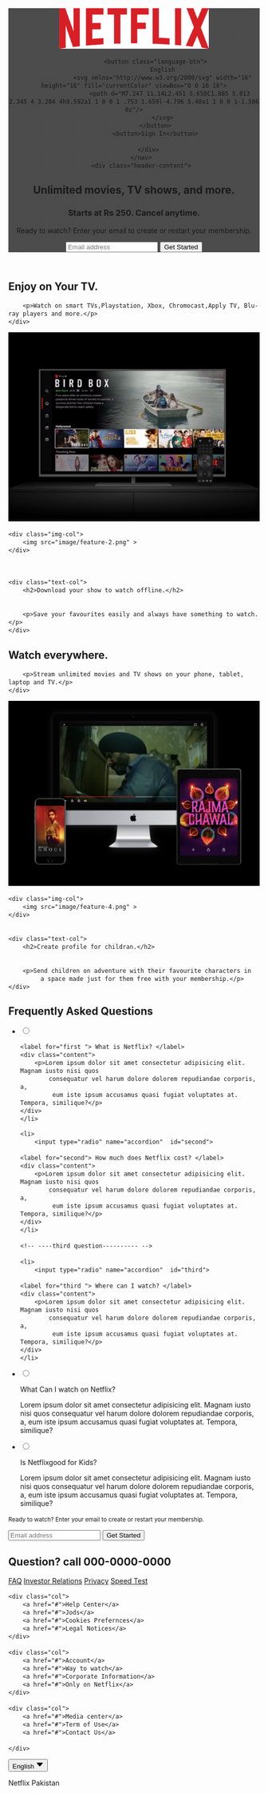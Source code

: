 
<!DOCTYPE html>
<html lang="en">
<head>
    <meta charset="UTF-8">
    <meta name="viewport" content="width=device-width, initial-scale=1.0">
    <title>Netflix Clone</title>
    <link rel="stylesheet" href="style.css">
</head>
<body>
    <div class="header">
        <header style="background-image: linear-gradient(rgba(0,0,0,0.7),rgba(0,0,0,0.7)), url('image/bg.jpg')">
        <nav> 
            <img src="logo.png" class="logo">
            <div>
                <!-- <button class="language-btn">English <img src="image/down icon.png" ></button> -->
                 
                <button class="language-btn">
                    English
                    <svg xmlns="http://www.w3.org/2000/svg" width="16" height="16" fill="currentColor" viewBox="0 0 16 16">
                        <path d="M7.247 11.14L2.451 5.658C1.885 5.013 2.345 4 3.204 4h9.592a1 1 0 0 1 .753 1.659l-4.796 5.48a1 1 0 0 1-1.506 0z"/>
                    </svg>
                </button>
                <button>Sign In</button>

            </div>
        </nav>
        <div class="header-content">

<h1> Unlimited movies, TV shows, and more.</h1>
<h3>Starts at Rs 250. Cancel anytime.</h3>
<p>Ready to watch? Enter your email to create or restart your membership.</p>

<form class="email-signup">
    <input type="email " placeholder="Email address" required>
    <button type="submit">Get Started</button>
</form>
        </div>
        </header>
    </div>
      
<div class="features">
    <!-- ------------------------first row----------------------- -->
<div class="row">
    <div class="text-col">
        <h2>Enjoy on Your TV.</h2>

        
        <p>Watch on smart TVs,Playstation, Xbox, Chromocast,Apply TV, Blu-ray players and more.</p>
    </div>

<div class="img-col">
    <img src="image/feature-1.png" >
</div>

</div>
<!-- second row -->
<div class="row">

    <div class="img-col">
        <img src="image/feature-2.png" >
    </div>
    


    <div class="text-col">
        <h2>Download your show to watch offline.</h2>

        
        <p>Save your favourites easily and always have something to watch.</p>
    </div>


</div>

<!-- third row -->

<div class="row">
    <div class="text-col">
        <h2>Watch everywhere.</h2>

        
        <p>Stream unlimited movies and TV shows on your phone, tablet, laptop and TV.</p>
    </div>

<div class="img-col">
    <img src="image/feature-3.png" >
</div>

</div>
<!--forth row  -->
<div class="row">

    <div class="img-col">
        <img src="image/feature-4.png" >
    </div>
    

    <div class="text-col">
        <h2>Create profile for childran.</h2>

        
        <p>Send children on adventure with their favourite characters in
             a space made just for them free with your membership.</p>
    </div>


</div>

<!-- 
<div class="features"></div>
    <div class="row">
        <div class="text-col">
            <h2>Enjoy on Your TV</h2>
            <p>Watch on smart TVs, PlayStation, Xbox, Chromecast, Apple TV, Blu-ray players and more.</p>
        </div>
        <div class="img-col">
            <img src="image/fea2.png" alt="TV feature">
        </div>
    </div>
</div> -->

<div class="faq">

<h2> Frequently Asked Questions</h2>
<ul class="accordion">
    <li>
        <input type="radio" name="accordion"  id="first">
    
    <label for="first "> What is Netflix? </label>
    <div class="content">
        <p>Lorem ipsum dolor sit amet consectetur adipisicing elit. Magnam iusto nisi quos 
            consequatur vel harum dolore dolorem repudiandae corporis, a,
             eum iste ipsum accusamus quasi fugiat voluptates at. Tempora, similique?</p>
    </div>
    </li>
<!-- ----------second question---------- -->

    <li>
        <input type="radio" name="accordion"  id="second">
    
    <label for="second"> How much does Netflix cost? </label>
    <div class="content">
        <p>Lorem ipsum dolor sit amet consectetur adipisicing elit. Magnam iusto nisi quos 
            consequatur vel harum dolore dolorem repudiandae corporis, a,
             eum iste ipsum accusamus quasi fugiat voluptates at. Tempora, similique?</p>
    </div>
    </li>

    <!-- ----third question---------- -->

    <li>
        <input type="radio" name="accordion"  id="third">
    
    <label for="third "> Where can I watch? </label>
    <div class="content">
        <p>Lorem ipsum dolor sit amet consectetur adipisicing elit. Magnam iusto nisi quos 
            consequatur vel harum dolore dolorem repudiandae corporis, a,
             eum iste ipsum accusamus quasi fugiat voluptates at. Tempora, similique?</p>
    </div>
    </li>

<!-- ---------------forth question----------- -->

<li>
    <input type="radio" name="accordion"  id="forth">

<label for="forth">What Can I watch on Netflix?</label>
<div class="content">
    <p>Lorem ipsum dolor sit amet consectetur adipisicing elit. Magnam iusto nisi quos 
        consequatur vel harum dolore dolorem repudiandae corporis, a,
         eum iste ipsum accusamus quasi fugiat voluptates at. Tempora, similique?</p>
</div>
</li>

<!-------fifth question -->
<li>
    <input type="radio" name="accordion"  id="fifth">

<label for="fifth">Is Netflixgood for Kids?</label>
<div class="content">
    <p>Lorem ipsum dolor sit amet consectetur adipisicing elit. Magnam iusto nisi quos 
        consequatur vel harum dolore dolorem repudiandae corporis, a,
         eum iste ipsum accusamus quasi fugiat voluptates at. Tempora, similique?</p>
</div>
</li>


</ul>


<small>Ready to watch? Enter your email to create or restart your membership.</small>



<form class="email-signup">
    <input type="email " placeholder="Email address" required>
    <button type="submit">Get Started</button>
</form>




</div>

<div class="footer">
    <h2>Question? call 000-0000-0000</h2>
<div class="row">
    <div class="col">
        <a href="#">FAQ</a>
        <a href="#">Investor Relations</a>
        <a href="#">Privacy</a>
        <a href="#">Speed Test</a>
    </div>

    <div class="col">
        <a href="#">Help Center</a>
        <a href="#">Jods</a>
        <a href="#">Cookies Prefernces</a>
        <a href="#">Legal Notices</a>
    </div>

    <div class="col">
        <a href="#">Account</a>
        <a href="#">Way to watch</a>
        <a href="#">Corporate Information</a>
        <a href="#">Only on Netflix</a>
    </div>

    <div class="col">
        <a href="#">Media center</a>
        <a href="#">Term of Use</a>
        <a href="#">Contact Us</a>
        
    </div>
</div>


<button class="language-btn">
    English
    <svg xmlns="http://www.w3.org/2000/svg" width="16" height="16" fill="currentColor" viewBox="0 0 16 16">
        <path d="M7.247 11.14L2.451 5.658C1.885 5.013 2.345 4 3.204 4h9.592a1 1 0 0 1 .753 1.659l-4.796 5.48a1 1 0 0 1-1.506 0z"/>
    </svg>
</button>

<p class="copyright-txt">Netflix Pakistan</p>

</div>


</body>
</html>
